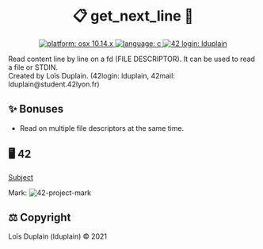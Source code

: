 <h1 align="center">📋 get_next_line 📃</h1>

<p align="center">
  <a href="https://fr.wikipedia.org/wiki/MacOS_Mojave" target="_blank">
    <img alt="platform: osx 10.14.x" src="https://img.shields.io/badge/platform-osx%20v10.14.x-red?style=flat-square"/>
  </a>
  <a href="https://fr.wikipedia.org/wiki/C_(langage)" target="_blank">
    <img alt="language: c" src="https://img.shields.io/badge/language-C-purple?style=flat-square"/>
  </a>
  <a href="https://profile.intra.42.fr/users/lduplain" target="_blank">
    <img alt="42 login: lduplain" src="https://img.shields.io/badge/42%20login-lduplain-2DD57B?style=flat-square"/>
  </a>
</p>

<p align="left">
  Read content line by line on a fd (FILE DESCRIPTOR). It can be used to read a file or STDIN.
  <br>
  Created by Loïs Duplain. (42login: lduplain, 42mail: lduplain@student.42lyon.fr)
</p>

<h2 align="left">✨ Bonuses</h2>

- Read on multiple file descriptors at the same time.

<h2 align="left">🖥️ 42</h2>

<a href="https://github.com/LoisDuplain/42cursus/blob/master/get_next_line/get_next_line.pdf">Subject</a>
<p align="left">
  Mark:
  <img alt="42-project-mark" src="https://badge42.herokuapp.com/api/project/lduplain/get_next_line"/>
</p>

<h2 align="left">⚖️ Copyright</h2>
<p align="left">
  Loïs Duplain (lduplain) © 2021
</p>
